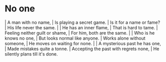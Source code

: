 No one
======

| A man with no name,
| Is playing a secret game.
| Is it for a name or fame?
| His life never the same.
| 
| He has an inner flame,
| That is hard to tame.
| Feeling neither guilt or shame,
| For him, both are the same.
| 
| Who is he knows no one,
| But looks normal like anyone.
| Works alone without someone,
| He moves on waiting for none.
| 
| A mysterious past he has one,
| Made mistakes quite a tonne.
| Accepting the past with regrets none,
| He silently plans till it\'s done.
